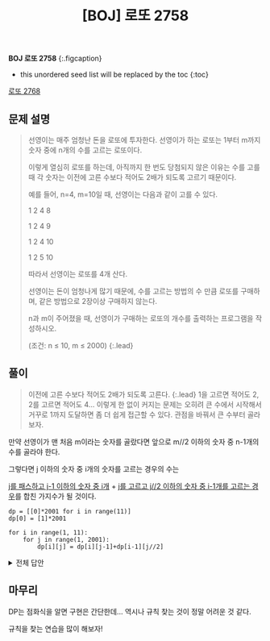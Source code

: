 ﻿---
layout: post
title: "[BOJ] 로또 2758"
category: prog
tags: [DP, 백준]
image:
  path: https://onlinejudgeimages.s3-ap-northeast-1.amazonaws.com/images/big-square.png
---

**BOJ 로또 2758**
{:.figcaption}

* this unordered seed list will be replaced by the toc
{:toc}

[로또 2768](https://www.acmicpc.net/problem/2758)

## 문제 설명

>선영이는 매주 엄청난 돈을 로또에 투자한다. 선영이가 하는 로또는 1부터 m까지 숫자 중에 n개의 수를 고르는 로또이다.
>
>이렇게 열심히 로또를 하는데, 아직까지 한 번도 당첨되지 않은 이유는 수를 고를 때 각 숫자는 이전에 고른 수보다 적어도 2배가 되도록 고르기 때문이다.
>
>예를 들어, n=4, m=10일 때, 선영이는 다음과 같이 고를 수 있다.
>
>1 2 4 8
>
>1 2 4 9
>
>1 2 4 10
> 
>1 2 5 10
>
>따라서 선영이는 로또를 4개 산다.
>
>선영이는 돈이 엄청나게 많기 때문에, 수를 고르는 방법의 수 만큼 로또를 구매하며, 같은 방법으로 2장이상 구매하지 않는다.
>
>n과 m이 주어졌을 때, 선영이가 구매하는 로또의 개수를 출력하는 프로그램을 작성하시오.
>
> (조건: n ≤ 10, m ≤ 2000)
{:.lead}

## 풀이
> 이전에 고른 수보다 적어도 2배가 되도록 고른다.
{:.lead}
1을 고르면 적어도 2, 2를 고르면 적어도 4...
이렇게 한 없이 커지는 문제는 오히려 큰 수에서 시작해서 거꾸로 1까지 도달하면 좀 더 쉽게 접근할 수 있다.
관점을 바꿔서 큰 수부터 골라보자.

만약 선영이가 맨 처음 m이라는 숫자를 골랐다면 앞으로 m//2 이하의 숫자 중 n-1개의 수를 골라야 한다.

그렇다면 j 이하의 숫자 중 i개의 숫자를 고르는 경우의 수는

<U>j를 패스하고 j-1 이하의 숫자 중 i개</U> + <U>j를 고르고 j//2 이하의 숫자 중 i-1개를 고르는 경우</U>를 합친 가지수가 될 것이다.

<pre><code class="python">dp = [[0]*2001 for i in range(11)]
dp[0] = [1]*2001

for i in range(1, 11):
    for j in range(1, 2001):
        dp[i][j] = dp[i][j-1]+dp[i-1][j//2]
</code></pre>

<details>
<summary>전체 답안</summary>
<div markdown="1">

<pre><code class="python">dp = [[0]*2001 for i in range(11)]
dp[0] = [1]*2001
for i in range(1, 11):
    for j in range(1, 2001):
        dp[i][j] = dp[i][j-1]+dp[i-1][j//2]

T = int(input())
for _ in range(T):
    n, m = map(int, input().split())
    print(dp[n][m])
</code></pre>

</div>
</details>

## 마무리
DP는 점화식을 알면 구현은 간단한데... 역시나 규칙 찾는 것이 정말 어려운 것 같다.

규칙을 찾는 연습을 많이 해보자!